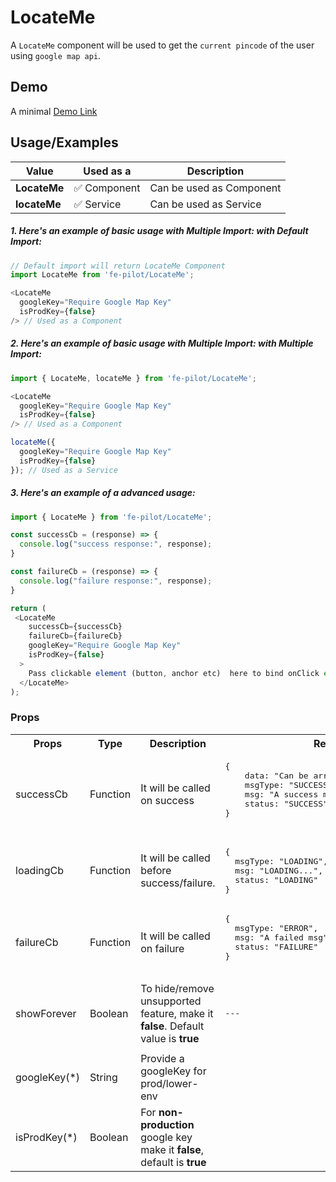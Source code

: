 # LocateMe

A ```LocateMe``` component will be used to get the ```current pincode``` of the user using ```google map api```. 


## Demo

A minimal [Demo Link](https://6jpxdq.csb.app/?component=LocateMe)


## Usage/Examples

| Value |  Used as a  | Description|
|--------- | -------- |-----------------|
| <b>LocateMe</b> | :white_check_mark: Component | Can be used as Component |
| <b>locateMe<b> | :white_check_mark: Service | Can be used as Service |

##### 1. Here's an example of basic usage with Multiple Import: with Default Import:
```javascript
// Default import will return LocateMe Component
import LocateMe from 'fe-pilot/LocateMe';

<LocateMe
  googleKey="Require Google Map Key"
  isProdKey={false}
/> // Used as a Component

```

##### 2. Here's an example of basic usage with Multiple Import: with Multiple Import:
```javascript
import { LocateMe, locateMe } from 'fe-pilot/LocateMe';

<LocateMe
  googleKey="Require Google Map Key"
  isProdKey={false}
/> // Used as a Component

locateMe({
  googleKey="Require Google Map Key"
  isProdKey={false}
}); // Used as a Service
```

##### 3. Here's an example of a advanced usage:

```javascript
import { LocateMe } from 'fe-pilot/LocateMe';

const successCb = (response) => {
  console.log("success response:", response);
}

const failureCb = (response) => {
  console.log("failure response:", response);
}

return (
 <LocateMe
    successCb={successCb}
    failureCb={failureCb}
    googleKey="Require Google Map Key"
    isProdKey={false}
  >
    Pass clickable element (button, anchor etc)  here to bind onClick event
  </LocateMe>
);

```

### Props

<table>
  <tr>
    <th>
      Props
    </th>
    <th>
      Type
    </th>
    <th>
      Description
    </th>
    <th>
      Response
    </th>
  </tr>
  <tr>
    <td>
        successCb
    </td>
    <td>Function</td>
    <td> It will be called on success</td>
    <td>
      <pre>
{
    data: "Can be array/object/string/number",
    msgType: "SUCCESSFUL",
    msg: "A success msg",
    status: "SUCCESS"
}
      </pre>
    </td>
  </tr>
  <tr>
    <td>
        loadingCb
    </td>
    <td>Function</td>
    <td>
      It will be called before success/failure.
    </td>
    <td>
      <pre>
{
  msgType: "LOADING",
  msg: "LOADING...",
  status: "LOADING"
}
</pre>
    </td>
  </tr>
  <tr>
    <td>
        failureCb
    </td>
    <td>Function</td>
    <td>
      It will be called on failure
    </td>
    <td>
       <pre>
{
  msgType: "ERROR",
  msg: "A failed msg",
  status: "FAILURE"
}
       </pre>
    </td>
  </tr>
   <tr>
    <td>
        showForever
    </td>
     <td>Boolean</td>
    <td>To hide/remove unsupported feature, make it <b>false</b>. Default value is <b>true</b></td>
    <td> <pre>---</pre> </td>
  </tr>
  <tr>
    <td></td>
    <td></td>
    <td></td>
    <td></td>
  </tr>
  <tr>
    <td>googleKey(*)</td>
    <td>String</td>
    <td>Provide a googleKey for prod/lower-env</td>
    <td></td>
  </tr>
    <tr>
    <td>isProdKey(*)</td>
    <td>Boolean</td>
    <td>For <b>non-production</b> google key make it <b>false</b>, default is <b>true</b></td>
    <td></td>
  </tr>
</table>

